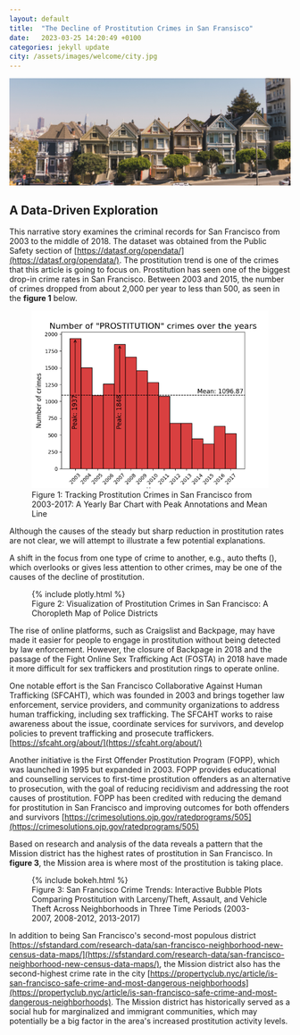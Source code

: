 ```yaml
---
layout: default
title:  "The Decline of Prostitution Crimes in San Fransisco"
date:   2023-03-25 14:20:49 +0100
categories: jekyll update
city: /assets/images/welcome/city.jpg
---
```

![demo image](/assets/images/welcome/house.jpg)

## A Data-Driven Exploration
This narrative story examines the criminal records for San Francisco from 2003 to the middle of 2018. The dataset was obtained from the Public Safety section of [https://datasf.org/opendata/](https://datasf.org/opendata/). The prostitution trend is one of the crimes that this article is going to focus on.
Prostitution has seen one of the biggest drop-in crime rates in San Francisco. Between 2003 and 2015, the number of crimes dropped from about 2,000 per year to less than 500, as seen in the **figure 1** below.

<figure>
  <img src="/assets/images/welcome/timeseries.png" alt="Prostitution Crimes in San Francisco from 2003-2017">
  <figcaption>Figure 1: Tracking Prostitution Crimes in San Francisco from 2003-2017: A Yearly Bar Chart with Peak Annotations and Mean Line</figcaption>
</figure>

Although the causes of the steady but sharp reduction in prostitution rates are not clear, we will attempt to illustrate a few potential explanations.

A shift in the focus from one type of crime to another, e.g., auto thefts (), which overlooks or gives less attention to other crimes, may be one of the causes of the decline of prostitution. 

<figure>
  {% include plotly.html %}
  <figcaption>Figure 2: Visualization of Prostitution Crimes in San Francisco: A Choropleth Map of Police Districts</figcaption>
</figure>

The rise of online platforms, such as Craigslist and Backpage, may have made it easier for people to engage in prostitution without being detected by law enforcement. However, the closure of Backpage in 2018 and the passage of the Fight Online Sex Trafficking Act (FOSTA) in 2018 have made it more difficult for sex traffickers and prostitution rings to operate online.

One notable effort is the San Francisco Collaborative Against Human Trafficking (SFCAHT), which was founded in 2003 and brings together law enforcement, service providers, and community organizations to address human trafficking, including sex trafficking. The SFCAHT works to raise awareness about the issue, coordinate services for survivors, and develop policies to prevent trafficking and prosecute traffickers. [https://sfcaht.org/about/](https://sfcaht.org/about/)

Another initiative is the First Offender Prostitution Program (FOPP), which was launched in 1995 but expanded in 2003. FOPP provides educational and counselling services to first-time prostitution offenders as an alternative to prosecution, with the goal of reducing recidivism and addressing the root causes of prostitution. FOPP has been credited with reducing the demand for prostitution in San Francisco and improving outcomes for both offenders and survivors [https://crimesolutions.ojp.gov/ratedprograms/505](https://crimesolutions.ojp.gov/ratedprograms/505)

Based on research and analysis of the data reveals a pattern that the Mission district has the highest rates of prostitution in San Francisco. In **figure 3**, the Mission area is where most of the prostitution is taking place.

<figure>
  {% include bokeh.html %}
  <figcaption>Figure 3: San Francisco Crime Trends: Interactive Bubble Plots Comparing Prostitution with Larceny/Theft, Assault, and Vehicle Theft Across Neighborhoods in Three Time Periods (2003-2007, 2008-2012, 2013-2017)</figcaption>
</figure>

In addition to being San Francisco's second-most populous district [https://sfstandard.com/research-data/san-francisco-neighborhood-new-census-data-maps/](https://sfstandard.com/research-data/san-francisco-neighborhood-new-census-data-maps/), the Mission district also has the second-highest crime rate in the city [https://propertyclub.nyc/article/is-san-francisco-safe-crime-and-most-dangerous-neighborhoods](https://propertyclub.nyc/article/is-san-francisco-safe-crime-and-most-dangerous-neighborhoods). The Mission district has historically served as a social hub for marginalized and immigrant communities, which may potentially be a big factor in the area's increased prostitution activity levels.
